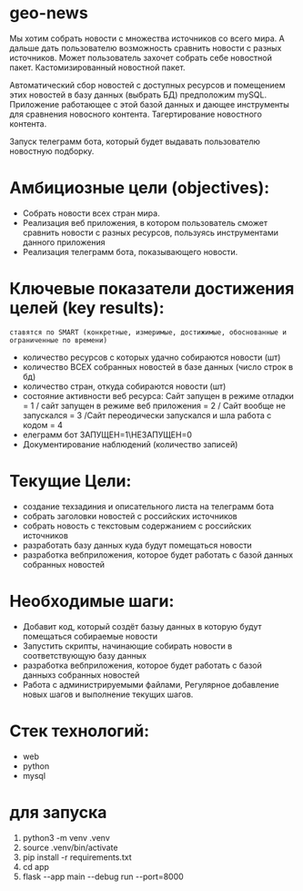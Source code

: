 # geo-news

Мы хотим собрать новости с множества источников со всего мира. А дальше дать пользователю возможность сравнить новости с разных источников. Может пользователь захочет собрать себе новостной пакет. Кастомизированный новостной пакет.

Автоматический сбор новостей с доступных ресурсов и помещением этих новостей в базу данных (выбрать БД) предположим mySQL. Приложение работающее с этой базой данных и дающее инструменты для сравнения новосного контента. Тагертирование новостного контента. 

Запуск телеграмм бота, который будет выдавать пользователю новостную подборку. 

# Амбициозные цели (objectives):
- Собрать новости всех стран мира.
- Реализация веб приложения, в котором пользователь сможет сравнить новости с разных ресурсов, пользуясь инструментами данного приложения
- Реализация телеграмм бота, показывающего новости.

# Ключевые показатели достижения целей (key results):
`ставятся по SMART (конкретные, измеримые, достижимые, обоснованные и ограниченные по времени)`
- количество ресурсов с которых удачно собираются новости (шт)
- количество ВСЕХ собранных новостей в базе данных (число строк в бд)
- количество стран, откуда собираются новости (шт)
- состояние активности веб ресурса: Сайт запущен в режиме отладки = 1 / сайт запущен в режиме веб приложения = 2 / Сайт вообще не запускался = 3 /Сайт переодически запускался и шла работа с кодом = 4
- елеграмм бот ЗАПУЩЕН=1\НЕЗАПУЩЕН=0
- Документирование наблюдений (количество записей)

# Текущие Цели:
- создание техзадиния и описательного листа на телеграмм бота
- собрать заголовки новостей с российских источников
- собрать новость с текстовым содержанием с российских источников
- разработать базу данных куда будут помещаться новости
- разработка вебприложения, которое будет работать с базой данных собранных новостей

# Необходимые шаги:
- Добавит код, который создёт базыу данных в которую будут помещаться собираемые новости
- Запустить скрипты, начинающие собирать новости в соответствующую базу данных
- разработка вебприложения, которое будет работать с базой данныхз собранных новостей
- Работа с администрируемыми файлами, Регулярное добавление новых шагов и выполнение текущих шагов. 


# Стек технологий:
- web
- python
- mysql

# для запуска 
1) python3 -m venv .venv
2) source .venv/bin/activate
3) pip install -r requirements.txt
4) cd app
5) flask --app main --debug run --port=8000
